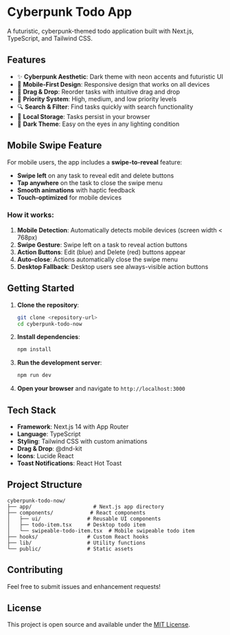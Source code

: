 # Cyberpunk Todo App

A futuristic, cyberpunk-themed todo application built with Next.js, TypeScript, and Tailwind CSS.

## Features

- ✨ **Cyberpunk Aesthetic**: Dark theme with neon accents and futuristic UI
- 📱 **Mobile-First Design**: Responsive design that works on all devices
- 🔄 **Drag & Drop**: Reorder tasks with intuitive drag and drop
- 🎯 **Priority System**: High, medium, and low priority levels
- 🔍 **Search & Filter**: Find tasks quickly with search functionality
- 💾 **Local Storage**: Tasks persist in your browser
- 🌙 **Dark Theme**: Easy on the eyes in any lighting condition

## Mobile Swipe Feature

For mobile users, the app includes a **swipe-to-reveal** feature:

- **Swipe left** on any task to reveal edit and delete buttons
- **Tap anywhere** on the task to close the swipe menu
- **Smooth animations** with haptic feedback
- **Touch-optimized** for mobile devices

### How it works:

1. **Mobile Detection**: Automatically detects mobile devices (screen width < 768px)
2. **Swipe Gesture**: Swipe left on a task to reveal action buttons
3. **Action Buttons**: Edit (blue) and Delete (red) buttons appear
4. **Auto-close**: Actions automatically close the swipe menu
5. **Desktop Fallback**: Desktop users see always-visible action buttons

## Getting Started

1. **Clone the repository**:
   ```bash
   git clone <repository-url>
   cd cyberpunk-todo-now
   ```

2. **Install dependencies**:
   ```bash
   npm install
   ```

3. **Run the development server**:
   ```bash
   npm run dev
   ```

4. **Open your browser** and navigate to `http://localhost:3000`

## Tech Stack

- **Framework**: Next.js 14 with App Router
- **Language**: TypeScript
- **Styling**: Tailwind CSS with custom animations
- **Drag & Drop**: @dnd-kit
- **Icons**: Lucide React
- **Toast Notifications**: React Hot Toast

## Project Structure

```
cyberpunk-todo-now/
├── app/                    # Next.js app directory
├── components/            # React components
│   ├── ui/               # Reusable UI components
│   ├── todo-item.tsx     # Desktop todo item
│   └── swipeable-todo-item.tsx  # Mobile swipeable todo item
├── hooks/                # Custom React hooks
├── lib/                  # Utility functions
└── public/               # Static assets
```

## Contributing

Feel free to submit issues and enhancement requests!

## License

This project is open source and available under the [MIT License](LICENSE).
